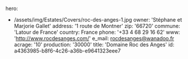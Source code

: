 hero:
  - /assets/img/Estates/Covers/roc-des-anges-1.jpg
owner: 'Stéphane et Marjorie Gallet'
address: '1 route de Montner'
zip: '66720'
commune: 'Latour de France'
country: France
phone: '+33 4 68 29 16 62'
www: 'http://www.rocdesanges.com/'
e_mail: rocdesanges@wanadoo.fr
acrage: '10'
production: '30000'
title: 'Domaine Roc des Anges'
id: a4363985-b8f6-4c26-a36b-e9641323eee7

